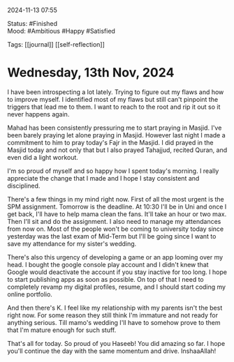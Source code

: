 
2024-11-13 07:55

Status: #Finished   
Mood: #Ambitious #Happy #Satisfied

Tags: [[journal]] [[self-reflection]]

#  Wednesday, 13th Nov, 2024

I have been introspecting a lot lately. Trying to figure out my flaws and how to improve myself. I identified most of my flaws but still can't pinpoint the triggers that lead me to them. I want to reach to the root and rip it out so it never happens again.

Mahad has been consistently pressuring me to start praying in Masjid. I've been barely praying let alone praying in Masjid. However last night I made a commitment to him to pray today's Fajr in the Masjid. I did prayed in the Masjid today and not only that but I also prayed Tahajjud, recited Quran, and even did a light workout. 

I'm so proud of myself and so happy how I spent today's morning. I really appreciate the change that I made and I hope I stay consistent and disciplined.

There's a few things in my mind right now. First of all the most urgent is the SPM assignment. Tomorrow is the deadline. At 10:30 I'll be in Uni and once I get back, I'll have to help mama clean the fans. It'll take an hour or two max. Then I'll sit and do the assignment. I also need to manage my attendances from now on. Most of the people won't be coming to university today since yesterday was the last exam of Mid-Term but I'll be going since I want to save my attendance for my sister's wedding. 

There's also this urgency of developing a game or an app looming over my head. I bought the google console play account and I didn't knew that Google would deactivate the account if you stay inactive for too long. I hope to start publishing apps as soon as possible. On top of that I need to completely revamp my digital profiles, resume, and I should start coding my online portfolio.

And then there's K. I feel like my relationship with my parents isn't the best right now. For some reason they still think I'm immature and not ready for anything serious. Till  mamo's wedding I'll have to somehow prove to them that I'm mature enough for such stuff. 

That's all for today. So proud of you Haseeb! You did amazing so far. I hope you'll continue the day with the same momentum and drive. InshaaAllah!




